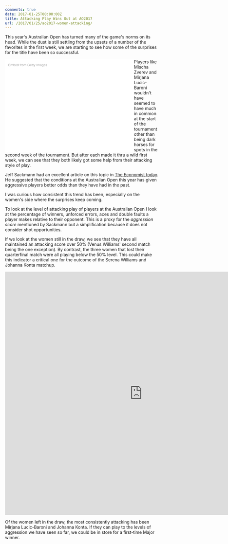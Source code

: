 ```yaml
---
comments: true
date: 2017-01-25T00:00:00Z
title: Attacking Play Wins Out at AO2017
url: /2017/01/25/ao2017-women-attacking/
---
```


This year's Australian Open has turned many of the game's norms on its head. While the dust is still settling from the upsets of a number of the favorites in the first week, we are starting to see how some of the surprises for the title have been so successful. 

<!--more-->

<div class="getty embed image" style="background-color:#fff;display:inline-block;font-family:'Helvetica Neue',Helvetica,Arial,sans-serif;color:#a7a7a7;font-size:11px;width:80%;max-width:594px;float:left;padding:2%;"><div style="padding:0;margin:0;text-align:left;"><a href="http://www.gettyimages.com/detail/632439262" target="_blank" style="color:#a7a7a7;text-decoration:none;font-weight:normal !important;border:none;display:inline-block;">Embed from Getty Images</a></div><div style="overflow:hidden;position:relative;height:0;padding:66.666667% 0 0 0;width:100%;"><iframe src="//embed.gettyimages.com/embed/632439262?et=ZCAHLFHTRzlbWs4RUQAtFg&viewMoreLink=on&sig=eyOC8uoccFPd61qHHiIJ_x_FRnWo2TePVMukZpE7EEI=&caption=true" width="594" height="396" scrolling="no" frameborder="0" style="display:inline-block;position:absolute;top:0;left:0;width:100%;height:100%;margin:0;"></iframe></div><p style="margin:0;"></p></div>

Players like Mischa Zverev and Mirjana Lucic-Baroni wouldn't have seemed to have much in common at the start of the tournament other than being dark horses for spots in the second week of the tournament. But after each made it thru a wild first week, we can see that they both likely got some help from their attacking style of play. 

Jeff Sackmann had an excellent article on this topic in [The Economist today](http://www.economist.com/blogs/gametheory/2017/01/pace-play-tennis). He suggested that the conditions at the Australian Open this year has given aggressive players better odds than they have had in the past. 

I was curious how consistent this trend has been, especially on the women's side where the surprises keep coming. 

To look at the level of attacking play of players at the Australian Open I look at the percentage of winners, unforced errors, aces and double faults a player makes relative to their opponent. This is a proxy for the _aggression score_ mentioned by Sackmann but a simplification because it does not consider shot opportunities. 

If we look at the women still in the draw, we see that they have all maintained an attacking score over 50% (Venus Williams' second match being the one exception). By contrast, the three women that lost their quarterfinal match were all playing below the 50% level. This could make this indicator a critical one for the outcome of the Serena Williams and Johanna Konta matchup.

<iframe width="900" height="800" frameborder="0" scrolling="no" src="https://plot.ly/~on-the-t/1095.embed"></iframe>

Of the women left in the draw, the most consistently attacking has been Mirjana Lucic-Baroni and Johanna Konta. If they can play to the levels of aggression we have seen so far, we could be in store for a first-time Major winner.

